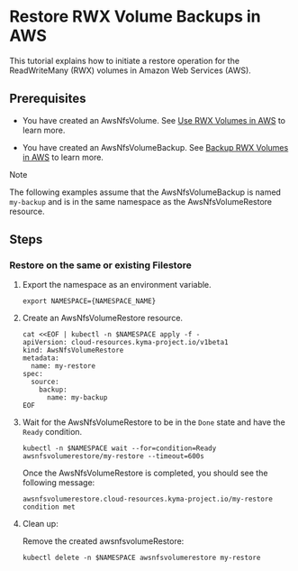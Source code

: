 # Restore RWX Volume Backups in AWS

This tutorial explains how to initiate a restore operation for the ReadWriteMany (RWX) volumes in Amazon Web Services (AWS). 

## Prerequisites <!-- {docsify-ignore} -->

* You have created an AwsNfsVolume. See [Use RWX Volumes in AWS](./01-10-aws-nfs-volume.md) to learn more.

* You have created an AwsNfsVolumeBackup. See [Backup RWX Volumes in AWS](./01-110-aws-nfs-volume-backup.md) to learn more.

>[!NOTE]
>The following examples assume that the AwsNfsVolumeBackup is named `my-backup` 
and is in the same namespace as the AwsNfsVolumeRestore resource.

## Steps <!-- {docsify-ignore} -->

### Restore on the same or existing Filestore <!-- {docsify-ignore} -->
1. Export the namespace as an environment variable.

   ```shell
   export NAMESPACE={NAMESPACE_NAME}
   ```
   
2. Create an AwsNfsVolumeRestore resource. 

   ```shell
   cat <<EOF | kubectl -n $NAMESPACE apply -f -
   apiVersion: cloud-resources.kyma-project.io/v1beta1
   kind: AwsNfsVolumeRestore
   metadata:
     name: my-restore
   spec:
     source:
       backup:
         name: my-backup
   EOF
   ```
   
3. Wait for the AwsNfsVolumeRestore to be in the `Done` state and have the `Ready` condition.

   ```shell
   kubectl -n $NAMESPACE wait --for=condition=Ready awsnfsvolumerestore/my-restore --timeout=600s
   ```

   Once the AwsNfsVolumeRestore is completed, you should see the following message:

   ```
   awsnfsvolumerestore.cloud-resources.kyma-project.io/my-restore condition met
   ```

4. Clean up:

   Remove the created awsnfsvolumeRestore:
   ```shell
   kubectl delete -n $NAMESPACE awsnfsvolumerestore my-restore
   ```